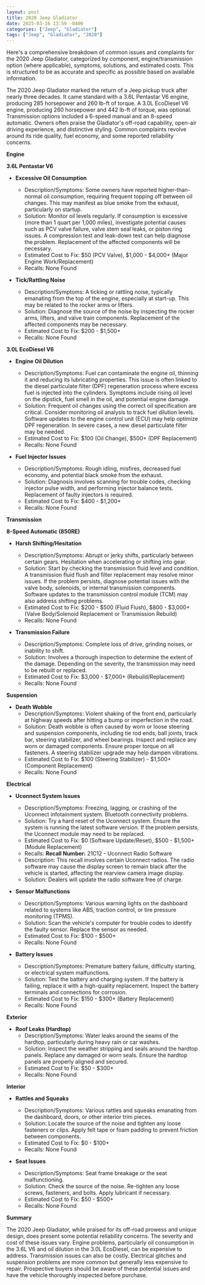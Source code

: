 ```yaml
---
layout: post
title: 2020 Jeep Gladiator
date: 2025-03-16 13:59 -0400
categories: ["Jeep", "Gladiator"]
tags: ["Jeep", "Gladiator", "2020"]
---
```

Here's a comprehensive breakdown of common issues and complaints for the 2020 Jeep Gladiator, categorized by component, engine/transmission option (where applicable), symptoms, solutions, and estimated costs. This is structured to be as accurate and specific as possible based on available information.

The 2020 Jeep Gladiator marked the return of a Jeep pickup truck after nearly three decades. It came standard with a 3.6L Pentastar V6 engine, producing 285 horsepower and 260 lb-ft of torque. A 3.0L EcoDiesel V6 engine, producing 260 horsepower and 442 lb-ft of torque, was optional. Transmission options included a 6-speed manual and an 8-speed automatic. Owners often praise the Gladiator's off-road capability, open-air driving experience, and distinctive styling. Common complaints revolve around its ride quality, fuel economy, and some reported reliability concerns.

**Engine**

**3.6L Pentastar V6**

*   **Excessive Oil Consumption**
    *   Description/Symptoms: Some owners have reported higher-than-normal oil consumption, requiring frequent topping off between oil changes. This may manifest as blue smoke from the exhaust, particularly on startup.
    *   Solution: Monitor oil levels regularly. If consumption is excessive (more than 1 quart per 1,000 miles), investigate potential causes such as PCV valve failure, valve stem seal leaks, or piston ring issues. A compression test and leak-down test can help diagnose the problem. Replacement of the affected components will be necessary.
    *   Estimated Cost to Fix: $50 (PCV Valve), $1,000 - $4,000+ (Major Engine Work/Replacement)
    *   Recalls: None Found

*   **Tick/Rattling Noise**
    *   Description/Symptoms: A ticking or rattling noise, typically emanating from the top of the engine, especially at start-up. This may be related to the rocker arms or lifters.
    *   Solution: Diagnose the source of the noise by inspecting the rocker arms, lifters, and valve train components. Replacement of the affected components may be necessary.
    *   Estimated Cost to Fix: $200 - $1,500+
    *   Recalls: None Found

**3.0L EcoDiesel V6**

*   **Engine Oil Dilution**
    *   Description/Symptoms: Fuel can contaminate the engine oil, thinning it and reducing its lubricating properties. This issue is often linked to the diesel particulate filter (DPF) regeneration process where excess fuel is injected into the cylinders. Symptoms include rising oil level on the dipstick, fuel smell in the oil, and potential engine damage.
    *   Solution: Frequent oil changes using the correct oil specification are critical. Consider monitoring oil analysis to track fuel dilution levels. Software updates to the engine control unit (ECU) may help optimize DPF regeneration. In severe cases, a new diesel particulate filter may be needed.
    *   Estimated Cost to Fix: $100 (Oil Change), $500+ (DPF Replacement)
    *   Recalls: None Found

*   **Fuel Injector Issues**
    *   Description/Symptoms: Rough idling, misfires, decreased fuel economy, and potential black smoke from the exhaust.
    *   Solution: Diagnosis involves scanning for trouble codes, checking injector pulse width, and performing injector balance tests. Replacement of faulty injectors is required.
    *   Estimated Cost to Fix: $400 - $1,200+
    *   Recalls: None Found

**Transmission**

**8-Speed Automatic (850RE)**

*   **Harsh Shifting/Hesitation**
    *   Description/Symptoms: Abrupt or jerky shifts, particularly between certain gears. Hesitation when accelerating or shifting into gear.
    *   Solution: Start by checking the transmission fluid level and condition. A transmission fluid flush and filter replacement may resolve minor issues. If the problem persists, diagnose potential issues with the valve body, solenoids, or internal transmission components. Software updates to the transmission control module (TCM) may also address shifting problems.
    *   Estimated Cost to Fix: $200 - $500 (Fluid Flush), $800 - $3,000+ (Valve Body/Solenoid Replacement or Transmission Rebuild)
    *   Recalls: None Found

*   **Transmission Failure**
    *   Description/Symptoms: Complete loss of drive, grinding noises, or inability to shift.
    *   Solution: Involves a thorough inspection to determine the extent of the damage. Depending on the severity, the transmission may need to be rebuilt or replaced.
    *   Estimated Cost to Fix: $3,000 - $7,000+ (Rebuild/Replacement)
    *   Recalls: None Found

**Suspension**

*   **Death Wobble**
    *   Description/Symptoms: Violent shaking of the front end, particularly at highway speeds after hitting a bump or imperfection in the road.
    *   Solution: Death wobble is often caused by worn or loose steering and suspension components, including tie rod ends, ball joints, track bar, steering stabilizer, and wheel bearings. Inspect and replace any worn or damaged components. Ensure proper torque on all fasteners. A steering stabilizer upgrade may help dampen vibrations.
    *   Estimated Cost to Fix: $100 (Steering Stabilizer) - $1,500+ (Component Replacement)
    *   Recalls: None Found

**Electrical**

*   **Uconnect System Issues**
    *   Description/Symptoms: Freezing, lagging, or crashing of the Uconnect infotainment system. Bluetooth connectivity problems.
    *   Solution: Try a hard reset of the Uconnect system. Ensure the system is running the latest software version. If the problem persists, the Uconnect module may need to be replaced.
    *   Estimated Cost to Fix: $0 (Software Update/Reset), $500 - $1,500+ (Module Replacement)
    *   Recalls: **Recall Number:** 21C12 - Uconnect Radio Software
    *   Description: This recall involves certain Uconnect radios. The radio software may cause the display screen to remain black after the vehicle is started, affecting the rearview camera image display.
    *   Solution: Dealers will update the radio software free of charge.

*   **Sensor Malfunctions**
    *   Description/Symptoms: Various warning lights on the dashboard related to systems like ABS, traction control, or tire pressure monitoring (TPMS).
    *   Solution: Scan the vehicle's computer for trouble codes to identify the faulty sensor. Replace the sensor as needed.
    *   Estimated Cost to Fix: $100 - $500+
    *   Recalls: None Found

*   **Battery Issues**
    *   Description/Symptoms: Premature battery failure, difficulty starting, or electrical system malfunctions.
    *   Solution: Test the battery and charging system. If the battery is failing, replace it with a high-quality replacement. Inspect the battery terminals and connections for corrosion.
    *   Estimated Cost to Fix: $150 - $300+ (Battery Replacement)
    *   Recalls: None Found

**Exterior**

*   **Roof Leaks (Hardtop)**
    *   Description/Symptoms: Water leaks around the seams of the hardtop, particularly during heavy rain or car washes.
    *   Solution: Inspect the weather stripping and seals around the hardtop panels. Replace any damaged or worn seals. Ensure the hardtop panels are properly aligned and secured.
    *   Estimated Cost to Fix: $50 - $300+
    *   Recalls: None Found

**Interior**

*   **Rattles and Squeaks**
    *   Description/Symptoms: Various rattles and squeaks emanating from the dashboard, doors, or other interior trim pieces.
    *   Solution: Locate the source of the noise and tighten any loose fasteners or clips. Apply felt tape or foam padding to prevent friction between components.
    *   Estimated Cost to Fix: $0 - $100+
    *   Recalls: None Found

*   **Seat Issues**
    *   Description/Symptoms: Seat frame breakage or the seat malfunctioning.
    *   Solution: Check the source of the noise. Re-tighten any loose screws, fasteners, and bolts. Apply lubricant if necessary.
    *   Estimated Cost to Fix: $50 - $500+
    *   Recalls: None Found

**Summary**

The 2020 Jeep Gladiator, while praised for its off-road prowess and unique design, does present some potential reliability concerns. The severity and cost of these issues vary. Engine problems, particularly oil consumption in the 3.6L V6 and oil dilution in the 3.0L EcoDiesel, can be expensive to address. Transmission issues can also be costly. Electrical glitches and suspension problems are more common but generally less expensive to repair. Prospective buyers should be aware of these potential issues and have the vehicle thoroughly inspected before purchase.


